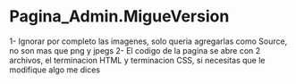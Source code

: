# Pagina_Admin.MigueVersion
1- Ignorar por completo las imagenes, solo queria agregarlas como Source, no son mas que png y jpegs
2- El codigo de la pagina se abre con 2 archivos, el terminacion HTML y terminacion CSS, si necesitas que le modifique algo me dices
